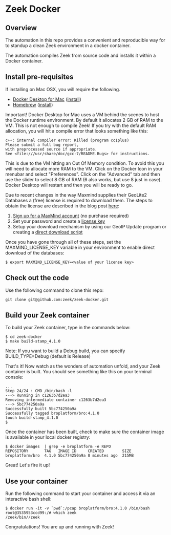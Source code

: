 # Zeek Docker

## Overview

The automation in this repo provides a convenient and reproducible way for
to standup a clean Zeek environment in a docker container.

The automation compiles Zeek from source code and installs it within a
Docker container.

## Install pre-requisites

If installing on Mac OSX, you will require the following.

* [Docker Desktop for Mac](https://docs.docker.com/docker-for-mac/) ([install](https://docs.docker.com/docker-for-mac/install/))
* [Homebrew](https://brew.sh/) ([install](https://brew.sh/))

Important! Docker Desktop for Mac uses a VM behind the scenes to host the
Docker runtime environment. By default it allocates 2 GB of RAM to the
VM. This is not enough to compile Zeek! If you try with the default RAM
allocation, you will hit a compile error that looks something like this:

    c++: internal compiler error: Killed (program cc1plus)
    Please submit a full bug report,
    with preprocessed source if appropriate.
    See <file:///usr/share/doc/gcc-7/README.Bugs> for instructions.

This is due to the VM hitting an Out Of Memory condition. To avoid this
you will need to allocate more RAM to the VM. Click on the Docker Icon in
your menubar and select "Preferences". Click on the "Advanced" tab and then
use the slider to select 8 GB of RAM (6 also works, but use 8 just in case).
Docker Desktop will restart and then you will be ready to go.

Due to recent changes in the way Maxmind supplies their
GeoLite2 Databases a (free) license is required to download them.
The steps to obtain the license are described in the blog post
[here](https://blog.maxmind.com/2019/12/18/significant-changes-to-accessing-and-using-geolite2-databases/):

1. [Sign up for a MaxMind account](https://www.maxmind.com/en/geolite2/signup) (no purchase required)
2. Set your password and create a [license key](https://www.maxmind.com/en/accounts/current/license-key)
3. Setup your download mechanism by using our GeoIP Update program or
   creating a [direct download script](https://dev.maxmind.com/geoip/geoipupdate/#Direct_Downloads)

Once you have gone through all of these steps, set the MAXMIND\_LICENSE\_KEY
variable in your environment to enable direct download of the databases:

    $ export MAXMIND_LICENSE_KEY=<value of your license key>
    
## Check out the code

Use the following command to clone this repo:

    git clone git@github.com:zeek/zeek-docker.git

## Build your Zeek container

To build your Zeek container, type in the commands below:

    $ cd zeek-docker
    $ make build-stamp_4.1.0

Note: If you want to build a Debug build, you can specify BUILD_TYPE=Debug (default is Release)

That's it! Now watch as the wonders of automation unfold, and your
Zeek container is built. You should see something like this on your
terminal console:

    ...
    Step 24/24 : CMD /bin/bash -l
    ---> Running in c1263b7d2ea3
    Removing intermediate container c1263b7d2ea3
    ---> 5bc774250a9a
    Successfully built 5bc774250a9a
    Successfully tagged broplatform/bro:4.1.0
    touch build-stamp_4.1.0
    $

Once the container has been built, check to make sure the container image
is available in your local docker registry:

    $ docker images  | grep -e broplatform -e REPO
    REPOSITORY       TAG   IMAGE ID     CREATED        SIZE
    broplatform/bro  4.1.0 5bc774250a9a 8 minutes ago  215MB

Great! Let's fire it up!

## Use your container

Run the following command to start your container and access it via an
interactive bash shell:

    $ docker run -it -v `pwd`:/pcap broplatform/bro:4.1.0 /bin/bash
    root@3535953ccd99:/# which zeek
    /zeek/bin//zeek

Congratulations! You are up and running with Zeek!
